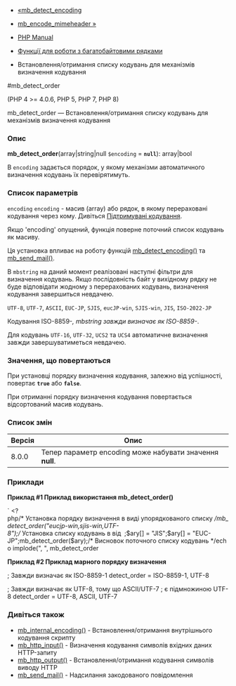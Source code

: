 - [«mb_detect_encoding](function.mb-detect-encoding.md)
- [mb_encode_mimeheader »](function.mb-encode-mimeheader.md)

- [PHP Manual](index.md)
- [Функції для роботи з багатобайтовими рядками](ref.mbstring.md)
- Встановлення/отримання списку кодувань для механізмів визначення
кодування

#mb_detect_order

(PHP 4 \>= 4.0.6, PHP 5, PHP 7, PHP 8)

mb_detect_order — Встановлення/отримання списку кодувань для механізмів
визначення кодування

### Опис

**mb_detect_order**(array\|string\|null `$encoding` = **`null`**):
array\|bool

В `encoding` задається порядок, у якому механізми автоматичного
визначення кодувань їх перевірятимуть.

### Список параметрів

`encoding`
`encoding` - масив (array) або рядок, в якому перераховані кодування
через кому. Дивіться [Підтримувані кодування](mbstring.supported-encodings.md).

Якщо 'encoding' опущений, функція поверне поточний список кодувань як
масиву.

Ця установка впливає на роботу функцій
[mb_detect_encoding()](function.mb-detect-encoding.md) та
[mb_send_mail()](function.mb-send-mail.md).

В `mbstring` на даний момент реалізовані наступні фільтри для
визначення кодувань. Якщо послідовність байт у вихідному рядку не
буде відповідати жодному з перерахованих кодувань, визначення
кодування завершиться невдачею.

`UTF-8`, `UTF-7`, `ASCII`, `EUC-JP`, `SJIS`, `eucJP-win`, `SJIS-win`,
`JIS`, `ISO-2022-JP`

Кодування ISO-8859-*, mbstring завжди визначає як ISO-8859-*.

Для кодувань `UTF-16`, `UTF-32`, `UCS2` та `UCS4` автоматичне
визначення завжди завершуватиметься невдачею.

### Значення, що повертаються

При установці порядку визначення кодування, залежно від
успішності, повертає **`true`** або **`false`**.

При отриманні порядку визначення кодування повертається
відсортований масив кодувань.

### Список змін

| Версія | Опис                                                     |
|--------|----------------------------------------------------------|
| 8.0.0  | Тепер параметр encoding може набувати значення **null**. |

### Приклади

**Приклад #1 Приклад використання **mb_detect_order()****

` <?php/* Установка порядку визначення в виді упорядкованого списку */mb_detect_order("eucjp-win,sjis-win,UTF-8");/* Установка списку кодувань в від  ;$ary[] = "JIS";$ary[] = "EUC-JP";mb_detect_order($ary);/* Висновок поточного списку кодувань */echo implode(", ", mb_detect_order

**Приклад #2 Приклад марного порядку визначення**

; Завжди визначає як ISO-8859-1
detect_order = ISO-8859-1, UTF-8

; Завжди визначає як UTF-8, тому що ASCII/UTF-7
; є підмножиною UTF-8
detect_order = UTF-8, ASCII, UTF-7

### Дивіться також

- [mb_internal_encoding()](function.mb-internal-encoding.md) -
Встановлення/отримання внутрішнього кодування скрипту
- [mb_http_input()](function.mb-http-input.md) - Визначення
кодування символів вхідних даних HTTP-запиту
- [mb_http_output()](function.mb-http-output.md) -
Встановлення/отримання кодування символів виводу HTTP
- [mb_send_mail()](function.mb-send-mail.md) - Надсилання
закодованого повідомлення
